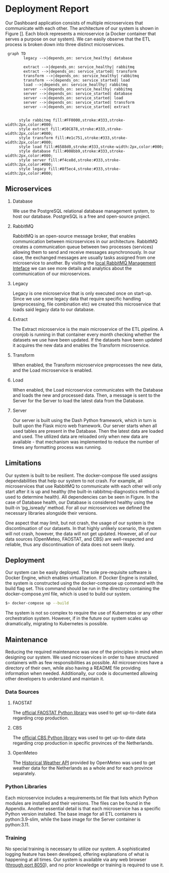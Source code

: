 # Deployment Report

Our Dashboard application consists of multiple microservices that communicate with each other. The architecture of our system is shown in Figure []. Each block represents a microservice (a Docker container that serves a purpose on our system). We can easily observe that the ETL process is broken down into three distinct microservices.

```mermaid
 graph TD
        legacy -->|depends_on: service_healthy| database
      
        extract -->|depends_on: service_healthy| rabbitmq
        extract -->|depends_on: service_started| transform
        transform -->|depends_on: service_healthy| rabbitmq
        transform -->|depends_on: service_started| load
        load -->|depends_on: service_healthy| rabbitmq
        server -->|depends_on: service_healthy| rabbitmq
        server -->|depends_on: service_started| database
        server -->|depends_on: service_started| load
        server -->|depends_on: service_started| transform
        server -->|depends_on: service_started| extract


      style rabbitmq fill:#FF0000,stroke:#333,stroke-width:2px,color:#000;
      style extract fill:#50C878,stroke:#333,stroke-width:2px,color:#000;
      style transform fill:#e1c751,stroke:#333,stroke-width:2px,color:#000;
      style load fill:#6588d0,stroke:#333,stroke-width:2px,color:#000;
      style database fill:#008bb9,stroke:#333,stroke-width:2px,color:#000;
      style server fill:#f4ce8d,stroke:#333,stroke-width:2px,color:#000;
      style legacy fill:#8f5ec4,stroke:#333,stroke-width:2px,color:#000;
```

## Microservices

1. Database
    
    We use the PostgreSQL relational database management system, to host our database. PostgreSQL is a free and open-source project.
    
2. RabbitMQ
    
    RabbitMQ is an open-source message broker, that enables communication between microservices in our architecture. RabbitMQ creates a communication queue between two processes (services) allowing them to send and receive messages asynchronously. In our case, the exchanged messages are usually tasks assigned from one microservice to another. By visiting the <a href="http://localhost:15672/">local RabbitMQ Management Inteface</a> we can see more details and analytics about the communication of our microservices.

3. Legacy
    
    Legacy is one microservice that is only executed once on start-up. Since we use some legacy data that require specific handling (preprocessing, file combination etc) we created this microservice that loads said legacy data to our database.
    
4. Extract
    
    The Extract microservice is the main microservice of the ETL pipeline. A cronjob is running in that container every month checking whether the datasets we use have been updated. If the datasets have been updated it acquires the new data and enables the Transform microservice.
    
5. Transform
    
    When enabled, the Transform microservice preprocesses the new data, and the Load microservice is enabled.
    
6. Load
    
    When enabled, the Load microservice communicates with the Database and loads the new and processed data. Then, a message is sent to the Server for the Server to load the latest data from the Database.
    
7. Server
    
    Our server is built using the Dash Python framework, which in turn is built upon the Flask micro web framework. Our server starts when all used tables are present in the Database. Then the latest data are loaded and used. The utilized data are reloaded only when new data are available - that mechanism was implemented to reduce the number of times any formatting process was running. 
    

## Limitations

Our system is built to be resilient. The docker-compose file used assigns dependabilities that help our system to not crash. For example, all microservices that use RabbitMQ to communicate with each other will only start after it is up and healthy (the built-in rabbitmq-diagnostics method is used to determine health). All dependencies can be seen in Figure. In the case of Database health, our Database is considered healthy using the built-in ‘pg_isready’ method. For all our microservices we defined the necessary libraries alongside their versions.

One aspect that may limit, but not crash, the usage of our system is the discontinuation of our datasets. In that highly unlikely scenario, the system will not crash, however, the data will not get updated. However, all of our data sources (OpenMeteo, FAOSTAT, and CBS) are well-respected and reliable, thus any discontinuation of data does not seem likely. 

## Deployment

Our system can be easily deployed. The sole pre-requisite software is Docker Engine, which enables virtualization. If Docker Engine is installed, the system is constructed using the docker-compose up command with the build flag set. This command should be run in the directory containing the docker-compose.yml file, which is used to build our system.

```bash
$> docker-compose up --build
```

 The system is not so complex to require the use of Kubernetes or any other orchestration system. However, if in the future our system scales up dramatically, migrating to Kubernetes is possible.

## Maintenance

Reducing the required maintenance was one of the principles in mind when designing our system. We used microservices in order to have structured containers with as few responsibilities as possible. All microservices have a directory of their own, while also having a README file providing information when needed. Additionally, our code is documented allowing other developers to understand and maintain it.

### Data Sources

1. FAOSTAT
    
    The <a href="https://pypi.org/project/faostat/"> official FAOSTAT Python library</a> was used to get up-to-date data regarding crop production.
    
2. CBS
    
    The <a href="https://pypi.org/project/cbsodata/"> official CBS Python library</a> was used to get up-to-date data regarding crop production in specific provinces of the Netherlands.
    
3. OpenMeteo
    
    The <a href="https://open-meteo.com/en/docs/historical-weather-api"> Historical Weather API</a> provided by OpenMeteo was used to get weather data for the Netherlands as a whole and for each province separately. 
    

### Python Libraries

Each microservice includes a requirements.txt file that lists which Python modules are installed and their versions. The files can be found in the Appendix. Another essential detail is that each microservice has a specific Python version installed. The base image for all ETL containers is python:3.9-slim, while the base image for the Server container is python:3.11.

### Training

No special training is necessary to utilize our system. A sophisticated logging feature has been developed, offering explanations of what is happening at all times. Our system is available via any web browser (<a href="http://localhost:8050">through port 8050</a>), and no prior knowledge or training is required to use it.